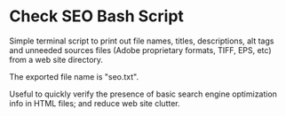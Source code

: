 # Check SEO Bash Script

Simple terminal script to print out file names, titles, descriptions, alt tags and unneeded sources files (Adobe proprietary formats, TIFF, EPS, etc) from a web site directory.

The exported file name is "seo.txt".

Useful to quickly verify the presence of basic search engine optimization info in HTML files; and reduce web site clutter. 
